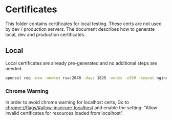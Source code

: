 # Certificates
This folder contains certificates for local testing.  These certs are not used by dev / production servers.
The document describes how to generate local, dev and production certificates.

## Local
Local certificates are already pre-generated and no additional steps are needed.

```bash
openssl req -new -newkey rsa:2048 -days 1825 -nodes -x509 -keyout nginx/ssl/server.pem -out nginx/ssl/server.crt
```

### Chrome Warning
In order to avoid chrome warning for localhost certs, Go to [chrome://flags/#allow-insecure-localhost](chrome://flags/#allow-insecure-localhost)
and enable the setting: "Allow invalid certificates for resources loaded from localhost".
